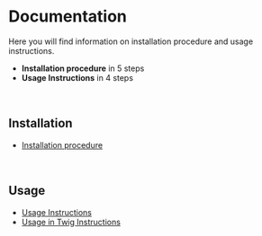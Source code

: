 # Documentation

Here you will find information on installation procedure and usage instructions.

- **Installation procedure** in 5 steps
- **Usage Instructions** in 4 steps

<br>

## Installation
- [Installation procedure](installation.md)

<br>

## Usage
- [Usage Instructions](usage.md)
- [Usage in Twig Instructions](usage_twig.md)
